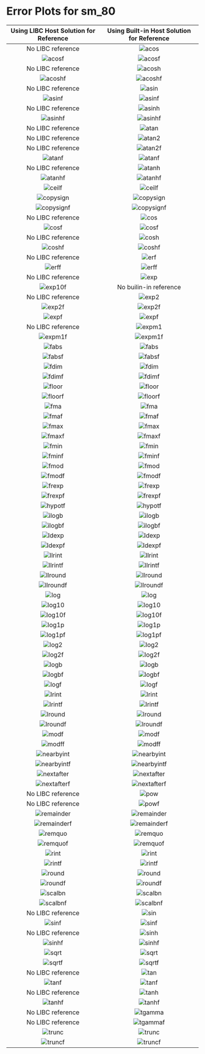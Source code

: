 # Error Plots for sm_80
| Using LIBC Host Solution for Reference | Using Built-in Host Solution for Reference |
|:-----:|:-----:|
No LIBC reference | ![acos](./results/output/sm_80/acos/acos_builtin.png)
![acosf](./results/output/sm_80/acosf/acosf_libc.png) | ![acosf](./results/output/sm_80/acosf/acosf_builtin.png)
No LIBC reference | ![acosh](./results/output/sm_80/acosh/acosh_builtin.png)
![acoshf](./results/output/sm_80/acoshf/acoshf_libc.png) | ![acoshf](./results/output/sm_80/acoshf/acoshf_builtin.png)
No LIBC reference | ![asin](./results/output/sm_80/asin/asin_builtin.png)
![asinf](./results/output/sm_80/asinf/asinf_libc.png) | ![asinf](./results/output/sm_80/asinf/asinf_builtin.png)
No LIBC reference | ![asinh](./results/output/sm_80/asinh/asinh_builtin.png)
![asinhf](./results/output/sm_80/asinhf/asinhf_libc.png) | ![asinhf](./results/output/sm_80/asinhf/asinhf_builtin.png)
No LIBC reference | ![atan](./results/output/sm_80/atan/atan_builtin.png)
No LIBC reference | ![atan2](./results/output/sm_80/atan2/atan2_builtin.png)
No LIBC reference | ![atan2f](./results/output/sm_80/atan2f/atan2f_builtin.png)
![atanf](./results/output/sm_80/atanf/atanf_libc.png) | ![atanf](./results/output/sm_80/atanf/atanf_builtin.png)
No LIBC reference | ![atanh](./results/output/sm_80/atanh/atanh_builtin.png)
![atanhf](./results/output/sm_80/atanhf/atanhf_libc.png) | ![atanhf](./results/output/sm_80/atanhf/atanhf_builtin.png)
![ceilf](./results/output/sm_80/ceilf/ceilf_libc.png) | ![ceilf](./results/output/sm_80/ceilf/ceilf_builtin.png)
![copysign](./results/output/sm_80/copysign/copysign_libc.png) | ![copysign](./results/output/sm_80/copysign/copysign_builtin.png)
![copysignf](./results/output/sm_80/copysignf/copysignf_libc.png) | ![copysignf](./results/output/sm_80/copysignf/copysignf_builtin.png)
No LIBC reference | ![cos](./results/output/sm_80/cos/cos_builtin.png)
![cosf](./results/output/sm_80/cosf/cosf_libc.png) | ![cosf](./results/output/sm_80/cosf/cosf_builtin.png)
No LIBC reference | ![cosh](./results/output/sm_80/cosh/cosh_builtin.png)
![coshf](./results/output/sm_80/coshf/coshf_libc.png) | ![coshf](./results/output/sm_80/coshf/coshf_builtin.png)
No LIBC reference | ![erf](./results/output/sm_80/erf/erf_builtin.png)
![erff](./results/output/sm_80/erff/erff_libc.png) | ![erff](./results/output/sm_80/erff/erff_builtin.png)
No LIBC reference | ![exp](./results/output/sm_80/exp/exp_builtin.png)
![exp10f](./results/output/sm_80/exp10f/exp10f_libc.png) | No builin-in reference
No LIBC reference | ![exp2](./results/output/sm_80/exp2/exp2_builtin.png)
![exp2f](./results/output/sm_80/exp2f/exp2f_libc.png) | ![exp2f](./results/output/sm_80/exp2f/exp2f_builtin.png)
![expf](./results/output/sm_80/expf/expf_libc.png) | ![expf](./results/output/sm_80/expf/expf_builtin.png)
No LIBC reference | ![expm1](./results/output/sm_80/expm1/expm1_builtin.png)
![expm1f](./results/output/sm_80/expm1f/expm1f_libc.png) | ![expm1f](./results/output/sm_80/expm1f/expm1f_builtin.png)
![fabs](./results/output/sm_80/fabs/fabs_libc.png) | ![fabs](./results/output/sm_80/fabs/fabs_builtin.png)
![fabsf](./results/output/sm_80/fabsf/fabsf_libc.png) | ![fabsf](./results/output/sm_80/fabsf/fabsf_builtin.png)
![fdim](./results/output/sm_80/fdim/fdim_libc.png) | ![fdim](./results/output/sm_80/fdim/fdim_builtin.png)
![fdimf](./results/output/sm_80/fdimf/fdimf_libc.png) | ![fdimf](./results/output/sm_80/fdimf/fdimf_builtin.png)
![floor](./results/output/sm_80/floor/floor_libc.png) | ![floor](./results/output/sm_80/floor/floor_builtin.png)
![floorf](./results/output/sm_80/floorf/floorf_libc.png) | ![floorf](./results/output/sm_80/floorf/floorf_builtin.png)
![fma](./results/output/sm_80/fma/fma_libc.png) | ![fma](./results/output/sm_80/fma/fma_builtin.png)
![fmaf](./results/output/sm_80/fmaf/fmaf_libc.png) | ![fmaf](./results/output/sm_80/fmaf/fmaf_builtin.png)
![fmax](./results/output/sm_80/fmax/fmax_libc.png) | ![fmax](./results/output/sm_80/fmax/fmax_builtin.png)
![fmaxf](./results/output/sm_80/fmaxf/fmaxf_libc.png) | ![fmaxf](./results/output/sm_80/fmaxf/fmaxf_builtin.png)
![fmin](./results/output/sm_80/fmin/fmin_libc.png) | ![fmin](./results/output/sm_80/fmin/fmin_builtin.png)
![fminf](./results/output/sm_80/fminf/fminf_libc.png) | ![fminf](./results/output/sm_80/fminf/fminf_builtin.png)
![fmod](./results/output/sm_80/fmod/fmod_libc.png) | ![fmod](./results/output/sm_80/fmod/fmod_builtin.png)
![fmodf](./results/output/sm_80/fmodf/fmodf_libc.png) | ![fmodf](./results/output/sm_80/fmodf/fmodf_builtin.png)
![frexp](./results/output/sm_80/frexp/frexp_libc.png) | ![frexp](./results/output/sm_80/frexp/frexp_builtin.png)
![frexpf](./results/output/sm_80/frexpf/frexpf_libc.png) | ![frexpf](./results/output/sm_80/frexpf/frexpf_builtin.png)
![hypotf](./results/output/sm_80/hypotf/hypotf_libc.png) | ![hypotf](./results/output/sm_80/hypotf/hypotf_builtin.png)
![ilogb](./results/output/sm_80/ilogb/ilogb_libc.png) | ![ilogb](./results/output/sm_80/ilogb/ilogb_builtin.png)
![ilogbf](./results/output/sm_80/ilogbf/ilogbf_libc.png) | ![ilogbf](./results/output/sm_80/ilogbf/ilogbf_builtin.png)
![ldexp](./results/output/sm_80/ldexp/ldexp_libc.png) | ![ldexp](./results/output/sm_80/ldexp/ldexp_builtin.png)
![ldexpf](./results/output/sm_80/ldexpf/ldexpf_libc.png) | ![ldexpf](./results/output/sm_80/ldexpf/ldexpf_builtin.png)
![llrint](./results/output/sm_80/llrint/llrint_libc.png) | ![llrint](./results/output/sm_80/llrint/llrint_builtin.png)
![llrintf](./results/output/sm_80/llrintf/llrintf_libc.png) | ![llrintf](./results/output/sm_80/llrintf/llrintf_builtin.png)
![llround](./results/output/sm_80/llround/llround_libc.png) | ![llround](./results/output/sm_80/llround/llround_builtin.png)
![llroundf](./results/output/sm_80/llroundf/llroundf_libc.png) | ![llroundf](./results/output/sm_80/llroundf/llroundf_builtin.png)
![log](./results/output/sm_80/log/log_libc.png) | ![log](./results/output/sm_80/log/log_builtin.png)
![log10](./results/output/sm_80/log10/log10_libc.png) | ![log10](./results/output/sm_80/log10/log10_builtin.png)
![log10f](./results/output/sm_80/log10f/log10f_libc.png) | ![log10f](./results/output/sm_80/log10f/log10f_builtin.png)
![log1p](./results/output/sm_80/log1p/log1p_libc.png) | ![log1p](./results/output/sm_80/log1p/log1p_builtin.png)
![log1pf](./results/output/sm_80/log1pf/log1pf_libc.png) | ![log1pf](./results/output/sm_80/log1pf/log1pf_builtin.png)
![log2](./results/output/sm_80/log2/log2_libc.png) | ![log2](./results/output/sm_80/log2/log2_builtin.png)
![log2f](./results/output/sm_80/log2f/log2f_libc.png) | ![log2f](./results/output/sm_80/log2f/log2f_builtin.png)
![logb](./results/output/sm_80/logb/logb_libc.png) | ![logb](./results/output/sm_80/logb/logb_builtin.png)
![logbf](./results/output/sm_80/logbf/logbf_libc.png) | ![logbf](./results/output/sm_80/logbf/logbf_builtin.png)
![logf](./results/output/sm_80/logf/logf_libc.png) | ![logf](./results/output/sm_80/logf/logf_builtin.png)
![lrint](./results/output/sm_80/lrint/lrint_libc.png) | ![lrint](./results/output/sm_80/lrint/lrint_builtin.png)
![lrintf](./results/output/sm_80/lrintf/lrintf_libc.png) | ![lrintf](./results/output/sm_80/lrintf/lrintf_builtin.png)
![lround](./results/output/sm_80/lround/lround_libc.png) | ![lround](./results/output/sm_80/lround/lround_builtin.png)
![lroundf](./results/output/sm_80/lroundf/lroundf_libc.png) | ![lroundf](./results/output/sm_80/lroundf/lroundf_builtin.png)
![modf](./results/output/sm_80/modf/modf_libc.png) | ![modf](./results/output/sm_80/modf/modf_builtin.png)
![modff](./results/output/sm_80/modff/modff_libc.png) | ![modff](./results/output/sm_80/modff/modff_builtin.png)
![nearbyint](./results/output/sm_80/nearbyint/nearbyint_libc.png) | ![nearbyint](./results/output/sm_80/nearbyint/nearbyint_builtin.png)
![nearbyintf](./results/output/sm_80/nearbyintf/nearbyintf_libc.png) | ![nearbyintf](./results/output/sm_80/nearbyintf/nearbyintf_builtin.png)
![nextafter](./results/output/sm_80/nextafter/nextafter_libc.png) | ![nextafter](./results/output/sm_80/nextafter/nextafter_builtin.png)
![nextafterf](./results/output/sm_80/nextafterf/nextafterf_libc.png) | ![nextafterf](./results/output/sm_80/nextafterf/nextafterf_builtin.png)
No LIBC reference | ![pow](./results/output/sm_80/pow/pow_builtin.png)
No LIBC reference | ![powf](./results/output/sm_80/powf/powf_builtin.png)
![remainder](./results/output/sm_80/remainder/remainder_libc.png) | ![remainder](./results/output/sm_80/remainder/remainder_builtin.png)
![remainderf](./results/output/sm_80/remainderf/remainderf_libc.png) | ![remainderf](./results/output/sm_80/remainderf/remainderf_builtin.png)
![remquo](./results/output/sm_80/remquo/remquo_libc.png) | ![remquo](./results/output/sm_80/remquo/remquo_builtin.png)
![remquof](./results/output/sm_80/remquof/remquof_libc.png) | ![remquof](./results/output/sm_80/remquof/remquof_builtin.png)
![rint](./results/output/sm_80/rint/rint_libc.png) | ![rint](./results/output/sm_80/rint/rint_builtin.png)
![rintf](./results/output/sm_80/rintf/rintf_libc.png) | ![rintf](./results/output/sm_80/rintf/rintf_builtin.png)
![round](./results/output/sm_80/round/round_libc.png) | ![round](./results/output/sm_80/round/round_builtin.png)
![roundf](./results/output/sm_80/roundf/roundf_libc.png) | ![roundf](./results/output/sm_80/roundf/roundf_builtin.png)
![scalbn](./results/output/sm_80/scalbn/scalbn_libc.png) | ![scalbn](./results/output/sm_80/scalbn/scalbn_builtin.png)
![scalbnf](./results/output/sm_80/scalbnf/scalbnf_libc.png) | ![scalbnf](./results/output/sm_80/scalbnf/scalbnf_builtin.png)
No LIBC reference | ![sin](./results/output/sm_80/sin/sin_builtin.png)
![sinf](./results/output/sm_80/sinf/sinf_libc.png) | ![sinf](./results/output/sm_80/sinf/sinf_builtin.png)
No LIBC reference | ![sinh](./results/output/sm_80/sinh/sinh_builtin.png)
![sinhf](./results/output/sm_80/sinhf/sinhf_libc.png) | ![sinhf](./results/output/sm_80/sinhf/sinhf_builtin.png)
![sqrt](./results/output/sm_80/sqrt/sqrt_libc.png) | ![sqrt](./results/output/sm_80/sqrt/sqrt_builtin.png)
![sqrtf](./results/output/sm_80/sqrtf/sqrtf_libc.png) | ![sqrtf](./results/output/sm_80/sqrtf/sqrtf_builtin.png)
No LIBC reference | ![tan](./results/output/sm_80/tan/tan_builtin.png)
![tanf](./results/output/sm_80/tanf/tanf_libc.png) | ![tanf](./results/output/sm_80/tanf/tanf_builtin.png)
No LIBC reference | ![tanh](./results/output/sm_80/tanh/tanh_builtin.png)
![tanhf](./results/output/sm_80/tanhf/tanhf_libc.png) | ![tanhf](./results/output/sm_80/tanhf/tanhf_builtin.png)
No LIBC reference | ![tgamma](./results/output/sm_80/tgamma/tgamma_builtin.png)
No LIBC reference | ![tgammaf](./results/output/sm_80/tgammaf/tgammaf_builtin.png)
![trunc](./results/output/sm_80/trunc/trunc_libc.png) | ![trunc](./results/output/sm_80/trunc/trunc_builtin.png)
![truncf](./results/output/sm_80/truncf/truncf_libc.png) | ![truncf](./results/output/sm_80/truncf/truncf_builtin.png)
